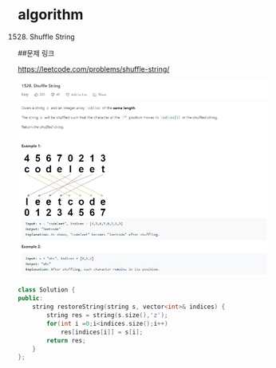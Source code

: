# algorithm
1528. Shuffle String  

##문제 링크  

https://leetcode.com/problems/shuffle-string/  

![title](https://github.com/jungmin3834/algorithm/blob/master/image/shuffle-string.png)


```cpp
class Solution {
public:
    string restoreString(string s, vector<int>& indices) {
        string res = string(s.size(),'z');
        for(int i =0;i<indices.size();i++)
            res[indices[i]] = s[i];
        return res;
    }
};  
```
